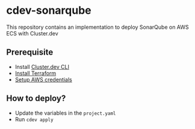 # cdev-sonarqube

This repository contains an implementation to deploy SonarQube on AWS ECS with Cluster.dev

## Prerequisite

- Install [Cluster.dev CLI](https://docs.cluster.dev/get-started-cdev-aws/)
- [Install Terraform](https://developer.hashicorp.com/terraform/install)
- [Setup AWS credentials](https://docs.aws.amazon.com/cli/latest/userguide/cli-chap-configure.html)

## How to deploy?

- Update the variables in the `project.yaml`
- Run `cdev apply`
